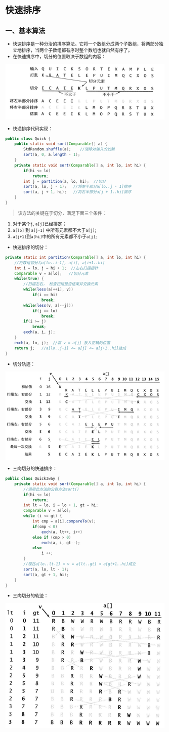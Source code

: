 # 快速排序



## 一、基本算法

- 快速排序是一种分治的排序算法。它将一个数组分成两个子数组，将两部分独立地排序，当两个子数组都有序时整个数组也就自然有序了。
- 在快速排序中，切分的位置取决于数组的内容：

![image](https://github.com/ktf-cool/JavaList/blob/master/images/%E5%BF%AB%E9%80%9F%E6%8E%92%E5%BA%8F%E8%BF%87%E7%A8%8B%E5%9B%BE.png)

- 快递排序代码实现：

```java
public class Quick {
	public static void sort(Comparable[] a) {
		StdRandom.shuffle(a);    //消除对输入的依赖
		sort(a, 0, a.length - 1);
	}
	private static void sort(Comparable[] a, int lo, int hi) {
		if(hi <= lo)
			return;
		int j = partition(a, lo, hi);  //切分
		sort(a, lo, j - 1);   //将左半部分a[lo..j - 1]排序
		sort(a, j + 1, hi);   //将右半部分a[j + 1..hi]排序
	}
}
```

> 该方法的关键在于切分，满足下面三个条件：

1. 对于某个`j`, `a[j]`已经排定；
2. `a[lo]` 到 `a[j-1]` 中所有元素都不大于`a[j]`;
3. `a[j+1]`到`a[hi]`中的所有元素都不小于`a[j]`;

- 快速排序的切分：

```java
private static int partition(Comparable[] a, int lo, int hi) {
	//将数组切分为a[lo..i-1], a[i], a[i+1..hi]
	int i = lo, j = hi + 1;  //左右扫描指针
	Comparable v = a[lo];   //切分元素
	while(true) {
		//扫描左右， 检查扫描是否结束并交换元素
		while(less(a[++i], v))
			if(i == hi)
				break;
		while(less(v, a[--j]))
			if(j == lo)
				break;
		if(i >= j)
			break;
		exch(a, i, j);
	}
	exch(a, lo, j);  //将 v = a[j] 放入正确的位置
	return j;   //a[lo..j-1] <= a[j] <= a[j+1..hi]达成
}
```

- 切分轨迹：

![image](https://github.com/ktf-cool/JavaList/blob/master/images/%E5%88%87%E5%88%86%E8%BD%A8%E8%BF%B9.png)

- 三向切分的快速排序：

```java
public class Quick3way {
	private static void sort(Comparable[] a, int lo, int hi) {
		//调用此方法的公有方法sort()
		if(hi <= lo)
			return;
		int lt = lo, i = lo + 1, gt = hi;
		Comparable v = a[lo];
		while (i <= gt) {
			int cmp = a[i].compareTo(v);
			if(cmp < 0) 
				exch(a, lt++, i++)
			else if (cmp > 0) 
				exch(a, i, gt--);
			else
				i ++;
		}
		//现在a[lo..lt-1] < v = a[lt..gt] < a[gt+1..hi]成立
		sort(a, lo, lt - 1);
		sort(a, gt + 1, hi);
	}
}
```

- 三向切分的轨迹：

![image](https://github.com/ktf-cool/JavaList/blob/master/images/%E4%B8%89%E5%90%91%E5%88%87%E5%88%86%E7%9A%84%E8%BD%A8%E8%BF%B9.png)
